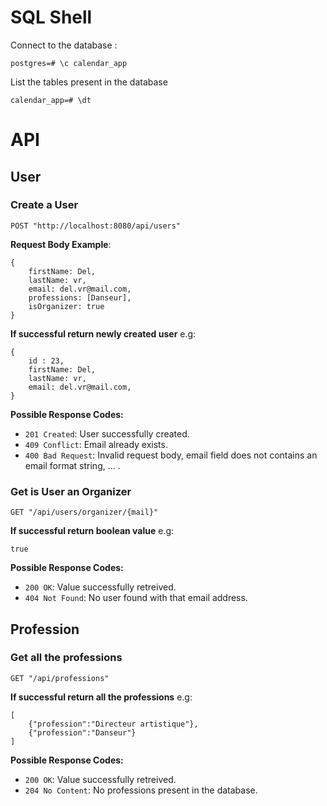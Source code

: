 # SQL Shell

Connect to the database :
```console
postgres=# \c calendar_app
```

List the tables present in the database
```console
calendar_app=# \dt
```

# API 

## User

### Create a User

```
POST "http://localhost:8080/api/users"
```

**Request Body Example**:

```
{
    firstName: Del, 
    lastName: vr, 
    email: del.vr@mail.com,
    professions: [Danseur], 
    isOrganizer: true
}
```

**If successful return newly created user** e.g: 
```
{
    id : 23,
    firstName: Del, 
    lastName: vr, 
    email: del.vr@mail.com,
}
```

**Possible Response Codes:**

- `201 Created`: User successfully created.
- `409 Conflict`: Email already exists.
- `400 Bad Request`: Invalid request body, email field does not contains an email format string, ... .

### Get is User an Organizer

```
GET "/api/users/organizer/{mail}"
```

**If successful return boolean value** e.g: 
```
true
```

**Possible Response Codes:**

- `200 OK`: Value successfully retreived.
- `404 Not Found`: No user found with that email address.

## Profession

### Get all the professions

```
GET "/api/professions"
```

**If successful return all the professions** e.g: 
```
[
    {"profession":"Directeur artistique"},
    {"profession":"Danseur"}
]
```

**Possible Response Codes:**

- `200 OK`: Value successfully retreived.
- `204 No Content`: No professions present in the database.